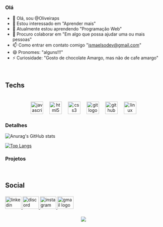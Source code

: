 ### Olá

- 👋 Olá, sou @Oliveiraps
- 👀 Estou interessado em "Aprender mais"
- 🌱 Atualmente estou aprendendo "Programação Web"
- 💞️ Procuro colaborar em "Em algo que possa ajudar uma ou mais pessoas"
- 📫 Como entrar em contato comigo "ismaelsodev@gmail.com"
- 😄 Pronomes: "alguns!!!"
- ⚡ Curiosidade: "Gosto de chocolate Amargo, mas não de cafe amargo"
<!---
Oliveiraps/Oliveiraps is a ✨ special ✨ repository because its `README.md` (this file) appears on your GitHub profile.
You can click the Preview link to take a look at your changes.
--->

<br clear="both">

<h2 align="left">Techs</h2>

###

<br clear="both">

<div align="center">
  <img src="https://skillicons.dev/icons?i=js" height="40" alt="javascript logo"  />
  <img width="12" />
  <img src="https://skillicons.dev/icons?i=html" height="40" alt="html5 logo"  />
  <img width="12" />
  <img src="https://skillicons.dev/icons?i=css" height="40" alt="css3 logo"  />
  <img width="12" />
  <img src="https://skillicons.dev/icons?i=git" height="40" alt="git logo"  />
  <img width="12" />
  <img src="https://skillicons.dev/icons?i=github" height="40" alt="github logo"  />
  <img width="12" />
  <img src="https://cdn.simpleicons.org/linux/FCC624" height="40" alt="linux logo"  />
</div>

### Detalhes



![Anurag's GitHub stats](https://github-readme-stats.vercel.app/api?username=Oliveiraps&show_icons=true&theme=dracula)

[![Top Langs](https://github-readme-stats.vercel.app/api/top-langs/?username=Oliveiraps&compact&theme=dracula)](https://github.com/anuraghazra/github-readme-stats)


### Projetos


<br clear="both">

<h2 align="left">Social</h2>




###

<div align="left">
  <a href="https://www.linkedin.com/in/izmael-oliveira-7123242a4/" target="_blank">
    <img src="https://raw.githubusercontent.com/maurodesouza/profile-readme-generator/master/src/assets/icons/social/linkedin/default.svg" width="52" height="40" alt="linkedin logo"  />
  </a>
  <a href="https://discord.com/channels/@me" target="_blank">
    <img src="https://raw.githubusercontent.com/maurodesouza/profile-readme-generator/master/src/assets/icons/social/discord/default.svg" width="52" height="40" alt="discord logo"  />
  </a>
  <a href="https://www.instagram.com/izmaelsodev/" target="_blank">
    <img src="https://raw.githubusercontent.com/maurodesouza/profile-readme-generator/master/src/assets/icons/social/instagram/default.svg" width="52" height="40" alt="instagram logo"  />
  </a>
  <a href="ismaelsodev@gmail.com" target="_blank">
    <img src="https://raw.githubusercontent.com/maurodesouza/profile-readme-generator/master/src/assets/icons/social/gmail/default.svg" width="52" height="40" alt="gmail logo"  />
  </a>
</div>


###

<div align="center">
  <img src="https://profile-counter.glitch.me/Oliveiraps/count.svg?"  />
</div>

###
